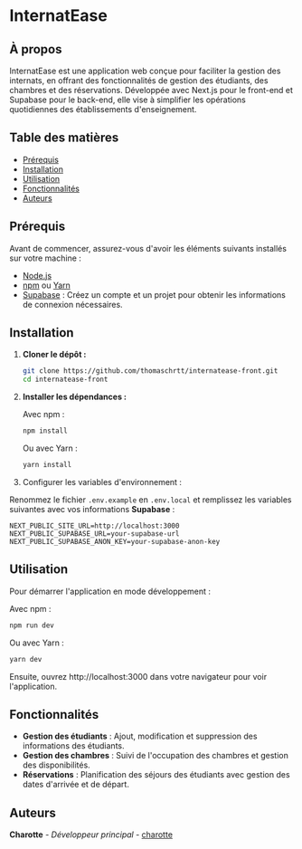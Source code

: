 # InternatEase

## À propos

InternatEase est une application web conçue pour faciliter la gestion des internats, en offrant des fonctionnalités de gestion des étudiants, des chambres et des réservations. Développée avec Next.js pour le front-end et Supabase pour le back-end, elle vise à simplifier les opérations quotidiennes des établissements d'enseignement.

## Table des matières

- [Prérequis](#prérequis)
- [Installation](#installation)
- [Utilisation](#utilisation)
- [Fonctionnalités](#fonctionnalités)
- [Auteurs](#auteurs)

## Prérequis

Avant de commencer, assurez-vous d'avoir les éléments suivants installés sur votre machine :

- [Node.js](https://nodejs.org/) 
- [npm](https://www.npmjs.com/) ou [Yarn](https://yarnpkg.com/)
- [Supabase](https://supabase.io/) : Créez un compte et un projet pour obtenir les informations de connexion nécessaires.

## Installation

1. **Cloner le dépôt :**

   ```bash
   git clone https://github.com/thomaschrtt/internatease-front.git
   cd internatease-front
   ```
2. **Installer les dépendances :**

   Avec npm :

   ```bash
   npm install
   ```

   Ou avec Yarn :

   ```bash
   yarn install
    ```

3. Configurer les variables d'environnement :

Renommez le fichier `.env.example` en `.env.local` et remplissez les variables suivantes avec vos informations **Supabase** :

````dotenv
NEXT_PUBLIC_SITE_URL=http://localhost:3000
NEXT_PUBLIC_SUPABASE_URL=your-supabase-url
NEXT_PUBLIC_SUPABASE_ANON_KEY=your-supabase-anon-key
````
## Utilisation
Pour démarrer l'application en mode développement :

Avec npm :

```bash
npm run dev
```
Ou avec Yarn :

```bash
yarn dev
```

Ensuite, ouvrez http://localhost:3000 dans votre navigateur pour voir l'application.

## Fonctionnalités
- **Gestion des étudiants** : Ajout, modification et suppression des informations des étudiants.
- **Gestion des chambres** : Suivi de l'occupation des chambres et gestion des disponibilités.
- **Réservations** : Planification des séjours des étudiants avec gestion des dates d'arrivée et de départ.

## Auteurs
**Charotte** - _Développeur principal_ - [charotte](https://github.com/thomaschrtt)

 